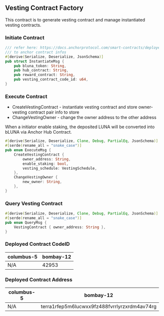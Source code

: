 ## Vesting Contract Factory

This contract is to generate vesting contract and manage instantiated vesting contracts.

### Initiate Contract

```rust
/// refer here: https://docs.anchorprotocol.com/smart-contracts/deployed-contracts#bluna-smart-contracts
/// to anchor contract infos
#[derive(Serialize, Deserialize, JsonSchema)]
pub struct InstantiateMsg {
    pub bluna_token: String,
    pub hub_contract: String,
    pub reward_contract: String,
    pub vesting_contract_code_id: u64,
}
```

### Execute Contract
* CreateVestingContract - instantiate vesting contract and store owner-vesting contract pair info to store
* ChangeVestingOwner - change the owner address to the other address 

When a initiator enable staking, the deposited LUNA will be converted into bLUNA via Anchor Hub Contract.
```rust
#[derive(Serialize, Deserialize, Clone, Debug, PartialEq, JsonSchema)]
#[serde(rename_all = "snake_case")]
pub enum ExecuteMsg {
    CreateVestingContract {
        owner_address: String,
        enable_staking: bool,
        vesting_schedule: VestingSchedule,
    },
    ChangeVestingOwner {
        new_owner: String,
    },
}
```

### Query Vesting Contract
```rust
#[derive(Serialize, Deserialize, Clone, Debug, PartialEq, JsonSchema)]
#[serde(rename_all = "snake_case")]
pub enum QueryMsg {
    VestingContract { owner_address: String },
}
```

### Deployed Contract CodeID

| columbus-5 | bombay-12 |
| ---------- | --------- |
| N/A        | 42953     |

### Deployed Contract Address

| columbus-5 | bombay-12                                    |
| ---------- | -------------------------------------------- |
| N/A        | terra1rfep5m6lucwxx9fz488fvrrlyrzxrdm4av74rg |
